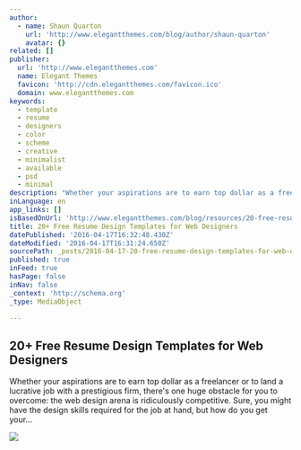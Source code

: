 ```yaml
---
author:
  - name: Shaun Quarton
    url: 'http://www.elegantthemes.com/blog/author/shaun-quarton'
    avatar: {}
related: []
publisher:
  url: 'http://www.elegantthemes.com'
  name: Elegant Themes
  favicon: 'http://cdn.elegantthemes.com/favicon.ico'
  domain: www.elegantthemes.com
keywords:
  - template
  - resume
  - designers
  - color
  - scheme
  - creative
  - minimalist
  - available
  - psd
  - minimal
description: "Whether your aspirations are to earn top dollar as a freelancer or to land a lucrative job with a prestigious firm, there's one huge obstacle for you to overcome: the web design arena is ridiculously competitive. Sure, you might have the design skills required for the job at hand, but how do you get your..."
inLanguage: en
app_links: []
isBasedOnUrl: 'http://www.elegantthemes.com/blog/resources/20-free-resume-design-templates-for-web-designers'
title: 20+ Free Resume Design Templates for Web Designers
datePublished: '2016-04-17T16:32:48.430Z'
dateModified: '2016-04-17T16:31:24.650Z'
sourcePath: _posts/2016-04-17-20-free-resume-design-templates-for-web-designers.md
published: true
inFeed: true
hasPage: false
inNav: false
_context: 'http://schema.org'
_type: MediaObject

---
```

<article style=""><h1>20+ Free Resume Design Templates for Web Designers</h1><p>Whether your aspirations are to earn top dollar as a freelancer or to land a lucrative job with a prestigious firm, there's one huge obstacle for you to overcome: the web design arena is ridiculously competitive. Sure, you might have the design skills required for the job at hand, but how do you get your...</p><img src="http://cdn.elegantthemes.com/blog/wp-content/uploads/2016/02/Free-Resume-Templates-for-Web-Designers.jpg" /></article>